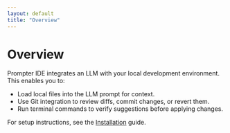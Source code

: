 ```yaml
---
layout: default
title: "Overview"
---
```


# Overview

Prompter IDE integrates an LLM with your local development environment. This enables you to:

- Load local files into the LLM prompt for context.
- Use Git integration to review diffs, commit changes, or revert them.
- Run terminal commands to verify suggestions before applying changes.


For setup instructions, see the [Installation](/installation.html) guide.
